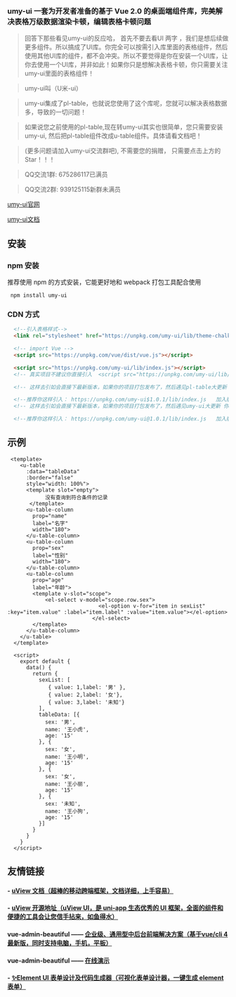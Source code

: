 ### umy-ui 一套为开发者准备的基于 Vue 2.0 的桌面端组件库，完美解决表格万级数据渲染卡顿，编辑表格卡顿问题

> 回答下那些看见umy-ui的反应哈， 首先不要去看UI 两字 ，我们是想后续做更多组件。所以搞成了UI库。你完全可以按需引入库里面的表格组件，然后使用其他UI库的组件，都不会冲突。所以不要觉得是你在安装一个UI库，让你去使用一个UI库，并非如此！如果你只是想解决表格卡顿，你只需要关注umy-ui里面的表格组件！

> umy-ui叫（U米-ui）

> umy-ui集成了pl-table，也就说您使用了这个库呢，您就可以解决表格数据多，导致的一切问题！

> 如果说您之前使用的pl-table,现在转umy-ui其实也很简单，您只需要安装umy-ui, 然后把pl-table组件改成u-table组件。具体请看文档吧！

> (更多问题请加入umy-ui交流群吧), 不需要您的捐赠， 只需要点击上方的Star！！！

> QQ交流1群: 675286117已满员

> QQ交流2群: 939125115新群未满员

[umy-ui官网](http://www.umyui.com)

[umy-ui文档](http://www.umyui.com)



## 安装

### npm 安装

推荐使用 npm 的方式安装，它能更好地和 webpack 打包工具配合使用

```shell
 npm install umy-ui
```

### CDN 方式

```html
  <!--引入表格样式-->
  <link rel="stylesheet" href="https://unpkg.com/umy-ui/lib/theme-chalk/index.css">

  <!-- import Vue -->
  <script src="https://unpkg.com/vue/dist/vue.js"></script>

  <script src="https://unpkg.com/umy-ui/lib/index.js"></script>
  <!-- 真实项目不建议你直接引入  <script src="https://unpkg.com/umy-ui/lib/index.js"></script>-->

  <!-- 这样去引如会直接下最新版本，如果你的项目打包发布了，然后遇见pl-table大更新 你可能项目会报错。-->

  <!--推荐你这样引入： https://unpkg.com/umy-ui$1.0.1/lib/index.js   加入版本号！-->
  <!-- 这样去引如会直接下最新版本，如果你的项目打包发布了，然后遇见umy-ui大更新 你可能项目会报错。-->

  <!--推荐你这样引入： https://unpkg.com/umy-ui@1.0.1/lib/index.js   加入版本号！-->
```


## 示例

```shell
 <template>
    <u-table
      :data="tableData"
      :border="false"
      style="width: 100%">
      <template slot="empty">
            没有查询到符合条件的记录
       </template>
      <u-table-column
        prop="name"
        label="名字"
        width="180">
      </u-table-column>
      <u-table-column
        prop="sex"
        label="性别"
        width="180">
      </u-table-column>
      <u-table-column
        prop="age"
        label="年龄">
        <template v-slot="scope">
            <el-select v-model="scope.row.sex">
                             <el-option v-for="item in sexList" :key="item.value" :label="item.label" :value="item.value"></el-option>
                           </el-select>
        </template>
      </u-table-column>
    </u-table>
  </template>

  <script>
    export default {
      data() {
        return {
          sexList: [
             { value: 1,label: '男' },
             { value: 2,label: '女'},
             { value: 3,label: '未知'}
          ],
          tableData: [{
            sex: '男',
            name: '王小虎',
            age: '15'
          }, {
            sex: '女',
            name: '王小明',
            age: '15'
          }, {
            sex: '女',
            name: '王小丽',
            age: '15'
          }, {
            sex: '未知',
            name: '王小狗',
            age: '15'
          }]
        }
      }
    }
  </script>
```



## 友情链接

#### - [uView 文档（超棒的移动跨端框架，文档详细，上手容易）](https://uviewui.com/)

#### - [uView 开源地址（uView UI，是 uni-app 生态优秀的 UI 框架，全面的组件和便捷的工具会让您信手拈来，如鱼得水）](https://github.com/YanxinNet/uView)

#### **vue-admin-beautiful** —— [企业级、通用型中后台前端解决方案（基于vue/cli 4 最新版，同时支持电脑，手机，平板）](https://github.com/chuzhixin/vue-admin-beautiful)

#### **vue-admin-beautiful** —— [在线演示](http://beautiful.panm.cn/vue-admin-beautiful/#/index)

#### - [✨Element UI 表单设计及代码生成器（可视化表单设计器，一键生成 element 表单）](https://github.com/JakHuang/form-generator)
